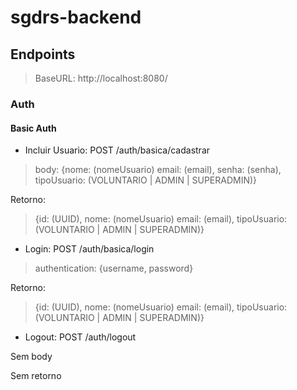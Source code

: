 # sgdrs-backend

## Endpoints
> BaseURL: http://localhost:8080/

### Auth
#### Basic Auth
- Incluir Usuario: POST /auth/basica/cadastrar
> body: {nome: (nomeUsuario) email: (email), senha: (senha), tipoUsuario: (VOLUNTARIO | ADMIN | SUPERADMIN)}

Retorno:
> {id: (UUID), nome: (nomeUsuario) email: (email), tipoUsuario: (VOLUNTARIO | ADMIN | SUPERADMIN)}

- Login: POST /auth/basica/login
> authentication: {username, password}

Retorno:
> {id: (UUID), nome: (nomeUsuario) email: (email), tipoUsuario: (VOLUNTARIO | ADMIN | SUPERADMIN)}


- Logout: POST /auth/logout

Sem body

Sem retorno